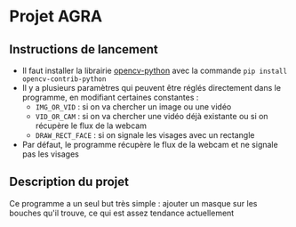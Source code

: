 # Projet AGRA

## Instructions de lancement

* Il faut installer la librairie [opencv-python](https://pypi.org/project/opencv-python/) avec la commande `pip install opencv-contrib-python`
* Il y a plusieurs paramètres qui peuvent être réglés directement dans le programme, en modifiant certaines constantes :
  * `IMG_OR_VID` : si on va chercher un image ou une vidéo
  * `VID_OR_CAM` : si on va chercher une vidéo déjà existante ou si on récupère le flux de la webcam
  * `DRAW_RECT_FACE` : si on signale les visages avec un rectangle
* Par défaut, le programme récupère le flux de la webcam et ne signale pas les visages

## Description du projet

Ce programme a un seul but très simple : ajouter un masque sur les bouches qu'il trouve, ce qui est assez tendance actuellement 
